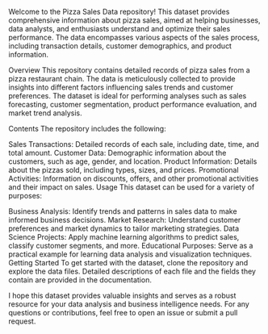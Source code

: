 Welcome to the Pizza Sales Data repository! This dataset provides comprehensive information about pizza sales, aimed at helping businesses, data analysts, and enthusiasts understand and optimize their sales performance. The data encompasses various aspects of the sales process, including transaction details, customer demographics, and product information.

Overview This repository contains detailed records of pizza sales from a pizza restaurant chain. The data is meticulously collected to provide insights into different factors influencing sales trends and customer preferences. The dataset is ideal for performing analyses such as sales forecasting, customer segmentation, product performance evaluation, and market trend analysis.

Contents The repository includes the following:

Sales Transactions: Detailed records of each sale, including date, time, and total amount. Customer Data: Demographic information about the customers, such as age, gender, and location. Product Information: Details about the pizzas sold, including types, sizes, and prices. Promotional Activities: Information on discounts, offers, and other promotional activities and their impact on sales. Usage This dataset can be used for a variety of purposes:

Business Analysis: Identify trends and patterns in sales data to make informed business decisions. Market Research: Understand customer preferences and market dynamics to tailor marketing strategies. Data Science Projects: Apply machine learning algorithms to predict sales, classify customer segments, and more. Educational Purposes: Serve as a practical example for learning data analysis and visualization techniques. Getting Started To get started with the dataset, clone the repository and explore the data files. Detailed descriptions of each file and the fields they contain are provided in the documentation.

I hope this dataset provides valuable insights and serves as a robust resource for your data analysis and business intelligence needs. For any questions or contributions, feel free to open an issue or submit a pull request.
